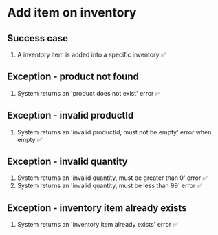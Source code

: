 # Add item on inventory

## Success case

1. A inventory item is added into a specific inventory ✅

## Exception - product not found

1. System returns an 'product does not exist' error ✅

## Exception - invalid productId

1. System returns an 'invalid productId, must not be empty' error when empty ✅

## Exception - invalid quantity

1. System returns an 'invalid quantity, must be greater than 0' error ✅
1. System returns an 'invalid quantity, must be less than 99' error ✅

## Exception - inventory item already exists

1. System returns an 'inventory item already exists' error ✅
